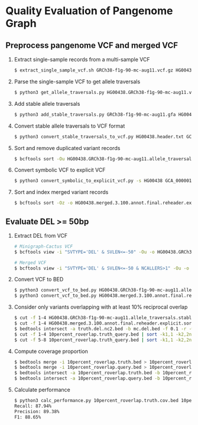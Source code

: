 # Quality Evaluation of Pangenome Graph

## Preprocess pangenome VCF and merged VCF

1. Extract single-sample records from a multi-sample VCF

	```sh
	$ extract_single_sample_vcf.sh GRCh38-f1g-90-mc-aug11.vcf.gz HG00438
	```

2. Parse the single-sample VCF to get allele traversals

	```sh
	$ python3 get_allele_traversals.py HG00438.GRCh38-f1g-90-mc-aug11.vcf.gz
	```

3. Add stable allele traversals

	```sh
	$ python3 add_stable_traversals.py GRCh38-f1g-90-mc-aug11.gfa HG00438.GRCh38-f1g-90-mc-aug11.allele_traversals.txt
	```

4. Convert stable allele traversals to VCF format 

	```sh
	$ python3 convert_stable_traversals_to_vcf.py HG00438.header.txt GCA_000001405.15_GRCh38_no_alt_analysis_set.fa HG00438.GRCh38-f1g-90-mc-aug11.allele_traversals.stable.txt
	```

5. Sort and remove duplicated variant records

	```sh
	$ bcftools sort -Ou HG00438.GRCh38-f1g-90-mc-aug11.allele_traversals.stable.vcf | bcftools norm -d exact -Oz -o HG00438.GRCh38-f1g-90-mc-aug11.allele_traversals.stable.sorted_rmdup.vcf.gz && bcftools index -t HG00438.GRCh38-f1g-90-mc-aug11.allele_traversals.stable.sorted_rmdup.vcf.gz
	```

6. Convert symbolic VCF to explicit VCF

	```sh
	$ python3 convert_symbolic_to_explicit_vcf.py -s HG00438 GCA_000001405.15_GRCh38_no_alt_analysis_set.fa HG00438.merged.3.100.annot.final.reheader.vcf
	```

7. Sort and index merged variant records

	```sh
	$ bcftools sort -Oz -o HG00438.merged.3.100.annot.final.reheader.explicit.sorted.vcf.gz HG00438.merged.3.100.annot.final.reheader.explicit.vcf && bcftools index -t HG00438.merged.3.100.annot.final.reheader.explicit.sorted.vcf.gz
	```

## Evaluate DEL >= 50bp

1. Extract DEL from VCF 

	```sh
	# Minigraph-Cactus VCF
	$ bcftools view -i "SVTYPE='DEL' & SVLEN<=-50" -Ou -o HG00438.GRCh38-f1g-90-mc-aug11.allele_traversals.stable.sorted_rmdup.SV_DEL.vcf HG00438.GRCh38-f1g-90-mc-aug11.allele_traversals.stable.sorted_rmdup.vcf.gz

	# Merged VCF
	$ bcftools view -i "SVTYPE='DEL' & SVLEN<=-50 & NCALLERS>1" -Ou -o HG00438.merged.3.100.annot.final.reheader.explicit.sorted.SV_DEL.nc2.vcf HG00438.merged.3.100.annot.final.reheader.explicit.sorted.vcf.gz
	```

2. Convert VCF to BED

	```sh
	$ python3 convert_vcf_to_bed.py HG00438.GRCh38-f1g-90-mc-aug11.allele_traversals.stable.sorted_rmdup.SV_DEL.vcf
	$ python3 convert_vcf_to_bed.py HG00438.merged.3.100.annot.final.reheader.explicit.sorted.SV_DEL.vcf
	```

3. Consider only variants overlapping with at least 10% reciprocal overlap

	```sh
	$ cut -f 1-4 HG00438.GRCh38-f1g-90-mc-aug11.allele_traversals.stable.sorted_rmdup.SV_DEL.vcf > mc.del.bed
	$ cut -f 1-4 HG00438.merged.3.100.annot.final.reheader.explicit.sorted.SV_DEL.nc2.vcf > truth.del.nc2.bed
	$ bedtools intersect -a truth.del.nc2.bed -b mc.del.bed -f 0.1 -r -wa -wb > 10percent_roverlap.truth_query.bed
	$ cut -f 1-4 10percent_roverlap.truth_query.bed | sort -k1,1 -k2,2n -k3,3n -u > 10percent_roverlap.truth.bed
	$ cut -f 5-8 10percent_roverlap.truth_query.bed | sort -k1,1 -k2,2n -k3,3n -u > 10percent_roverlap.query.bed
	```

4. Compute coverage proportion 

	```sh
	$ bedtools merge -i 10percent_roverlap.truth.bed > 10percent_roverlap.truth.merged.bed
	$ bedtools merge -i 10percent_roverlap.query.bed > 10percent_roverlap.query.merged.bed
	$ bedtools intersect -a 10percent_roverlap.truth.bed -b 10percent_roverlap.query.merged.bed -wao | bedtools groupby -g 1,2,3,4 -c 8 | awk -F'\t' -v OFS='\t' '{print $0,$5/($3-$2)}' > 10percent_roverlap.truth.cov.bed
	$ bedtools intersect -a 10percent_roverlap.query.bed -b 10percent_roverlap.truth.merged.bed -wao | bedtools groupby -g 1,2,3,4 -c 8 | awk -F'\t' -v OFS='\t' '{print $0,$5/($3-$2)}' > 10percent_roverlap.query.cov.bed
	```

5. Calculate performance

	```sh
	$ python3 calc_performance.py 10percent_roverlap.truth.cov.bed 10percent_roverlap.query.cov.bed
	Recall: 87.94%
	Precision: 89.38%
	F1: 88.65%
	```

